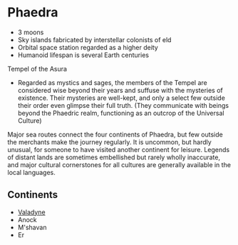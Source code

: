 # Phaedra

- 3 moons
- Sky islands fabricated by interstellar colonists of eld
- Orbital space station regarded as a higher deity
- Humanoid lifespan is several Earth centuries

Tempel of the Asura
- Regarded as mystics and sages, the members of the Tempel are considered wise beyond their years and suffuse with the mysteries of existence. Their mysteries are well-kept, and only a select few outside their order even glimpse their full truth. (They communicate with beings beyond the Phaedric realm, functioning as an outcrop of the Universal Culture)

Major sea routes connect the four continents of Phaedra, but few outside the merchants make the journey regularly. It is uncommon, but hardly unusual, for someone to have visited another continent for leisure. Legends of distant lands are sometimes embellished but rarely wholly inaccurate, and major cultural cornerstones for all cultures are generally available in the local languages.

## Continents

- [Valadyne](setting/valadyne.md)
- Anock
- M'shavan
- Er